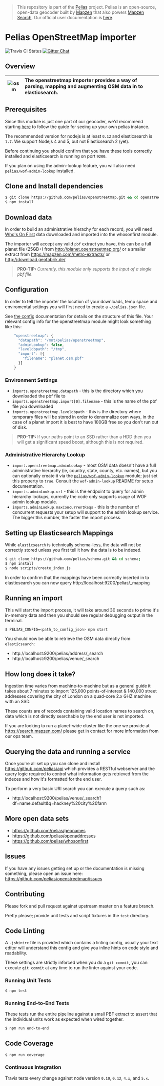 > This repository is part of the [Pelias](https://github.com/pelias/pelias) project. Pelias is an open-source, open-data geocoder built by [Mapzen](https://www.mapzen.com/) that also powers [Mapzen Search](https://mapzen.com/projects/search). Our official user documentation is [here](https://mapzen.com/documentation/search/).

# Pelias OpenStreetMap importer

![Travis CI Status](https://travis-ci.org/pelias/openstreetmap.svg)
[![Gitter Chat](https://badges.gitter.im/pelias/pelias.svg)](https://gitter.im/pelias/pelias?utm_source=badge&utm_medium=badge&utm_campaign=pr-badge)

## Overview

| ![osm](http://wiki.openstreetmap.org/w/images/archive/c/c8/20110430164439%21Public-images-osm_logo.png) | The openstreetmap importer provides a way of parsing, mapping and augmenting OSM data in to elasticsearch.         |
| ------------- |:-------------|

## Prerequisites


Since this module is just one part of our geocoder, we'd recommend starting [here](https://github.com/pelias/pelias-doc/blob/master/installing.md) to follow the guide for seeing up your own pelias instance. 

The recommended version for nodejs is at least `0.12` and elasticsearch is `1.7`. We support Nodejs 4 and 5, but not Elasticsearch 2 (yet).

Before continuing you should confirm that you have these tools correctly installed and elasticsearch is running on port `9200`.

If you plan on using the admin-lookup feature, you will also need  [`pelias/wof-admin-lookup`](https://github.com/pelias/wof-admin-lookup) installed. 

## Clone and Install dependencies

```bash
$ git clone https://github.com/pelias/openstreetmap.git && cd openstreetmap;
$ npm install
```

## Download data

In order to build an administrative hierachy for each record, you will need [Who's On First](https://github.com/pelias/whosonfirst) data downloaded and imported into the whosonfirst module. 

The importer will accept any valid `pbf` extract you have, this can be a full planet file (25GB+) from http://planet.openstreetmap.org/ or a smaller extract from https://mapzen.com/metro-extracts/ or http://download.geofabrik.de/

> __PRO-TIP:__ *Currently, this module only supports the input of a single pbf file.*

## Configuration

In order to tell the importer the location of your downloads, temp space and enviromental settings you will first need to create a `~/pelias.json` file.

See [the config](https://github.com/pelias/config) documentation for details on the structure of this file. Your relevant config info for the openstreetmap module might look something like this:

```javascript
    "openstreetmap": {
      "datapath": "/mnt/pelias/openstreetmap",
      "adminLookup": false,
      "leveldbpath": "/tmp",
      "import": [{
        "filename": "planet.osm.pbf"
      }]
    }
```

### Environment Settings

- `imports.openstreetmap.datapath` - this is the directory which you downloaded the pbf file to
- `imports.openstreetmap.import[0].filename` - this is the name of the pbf file you downloaded
- `imports.openstreetmap.leveldbpath` - this is the directory where temporary files will be stored in order to denormalize osm ways, in the case of a planet import it is best to have 100GB free so you don't run out of disk.

> __PRO-TIP:__ If your paths point to an SSD rather than a HDD then you will get a significant speed boost, although this is not required.


### Administrative Hierarchy Lookup

- `import.openstreetmap.adminLookup` - most OSM data doesn't have a full administrative hierarchy (ie, country, state,
  county, etc. names), but you can optionally create it via the
  [`pelias/wof-admin-lookup`](https://github.com/pelias/wof-admin-lookup) module; just set this property to `true`.  Consult
  the `wof-admin-lookup` README for setup documentation. 
- `imports.adminLookup.url` - this is the endpoint to query for admin hierarchy lookups, currently the code only supports usage of WOF admin lookup module.
- `imports.adminLookup.maxConcurrentReqs` - this is the number of concurrent requests your setup will support to the admin lookup service. The bigger this number, the faster the import process.


## Setting up Elasticsearch Mappings

While `elasticsearch` is technically schema-less, the data will not be correctly stored unless you first tell it how the data is to be indexed.

```bash
$ git clone https://github.com/pelias/schema.git && cd schema;
$ npm install
$ node scripts/create_index.js
```

In order to confirm that the mappings have been correctly inserted in to elasticsearch you can now query http://localhost:9200/pelias/\_mapping

## Running an import

This will start the import process, it will take around 30 seconds to prime it's in-memory data and then you should see regular debugging output in the terminal.

```bash
$ PELIAS_CONFIG=<path_to_config_json> npm start
```

You should now be able to retrieve the OSM data directly from `elasticsearch`:
- http://localhost:9200/pelias/address/\_search
- http://localhost:9200/pelias/venue/\_search

## How long does it take?

Ingestion time varies from machine-to-machine but as a general guide it takes about 7 minutes to import 125,000 points-of-interest & 140,000 street addresses covering the city of London on a quad-core 2.x GHZ machine with an SSD.

These counts are of records containing valid location names to search on, data which is not directly searchable by the end user is not imported.

If you are looking to run a planet-wide cluster like the one we provide at https://search.mapzen.com/ please get in contact for more information from our ops team.

## Querying the data and running a service

Once you're all set up you can clone and install https://github.com/pelias/api which provides a RESTful webserver and the query logic required to control what information gets retrieved from the indeces and how it's formatted for the end user.

To perform a very basic URI search you can execute a query such as:
- http://localhost:9200/pelias/venue/\_search?df=name.default&q=hackney%20city%20farm

## More open data sets

- https://github.com/pelias/geonames
- https://github.com/pelias/openaddresses
- https://github.com/pelias/whosonfirst

## Issues

If you have any issues getting set up or the documentation is missing something, please open an issue here: https://github.com/pelias/openstreetmap/issues

## Contributing

Please fork and pull request against upstream master on a feature branch.

Pretty please; provide unit tests and script fixtures in the `test` directory.

## Code Linting

A `.jshintrc` file is provided which contains a linting config, usually your text editor will understand this config and give you inline hints on code style and readability.

These settings are strictly inforced when you do a `git commit`, you can execute `git commit` at any time to run the linter against your code.

### Running Unit Tests

```bash
$ npm test
```

### Running End-to-End Tests

These tests run the entire pipeline against a small PBF extract to assert that the individual units work as expected when wired together.

```bash
$ npm run end-to-end
```

## Code Coverage

```bash
$ npm run coverage
```

### Continuous Integration

Travis tests every change against node version `0.10`, `0.12`, `4.x`, and `5.x`.
